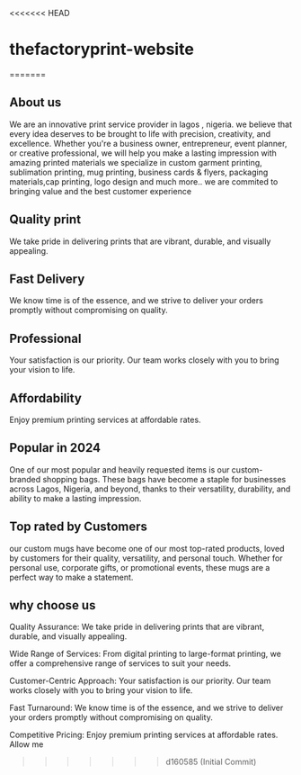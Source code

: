 <<<<<<< HEAD
# thefactoryprint-website
=======
## About us

We are an innovative print service provider in lagos , nigeria.
we believe that every idea deserves to be brought to life with precision, creativity, and excellence.
Whether you're a business owner, entrepreneur, event planner, or creative professional,
we will help you make a lasting impression with amazing printed materials
we specialize in custom garment printing, sublimation printing, mug printing, business cards & flyers, packaging materials,cap printing,
logo design and much more..
we are commited to bringing value and the best customer experience

## Quality print

We take pride in delivering prints that are vibrant, durable, and visually appealing.

## Fast Delivery

We know time is of the essence, and we strive to deliver your orders promptly without compromising on quality.

## Professional

Your satisfaction is our priority. Our team works closely with you to bring your vision to life.

## Affordability

Enjoy premium printing services at affordable rates.

## Popular in 2024

One of our most popular and heavily requested items is our custom-branded shopping bags.
These bags have become a staple for businesses across Lagos, Nigeria, and beyond, thanks to their versatility, durability,
and ability to make a lasting impression.

## Top rated by Customers

our custom mugs have become one of our most top-rated products, loved by customers for their quality, versatility,
and personal touch. Whether for personal use, corporate gifts,
or promotional events, these mugs are a perfect way to make a statement.

## why choose us

Quality Assurance: We take pride in delivering prints that are vibrant, durable, and visually appealing.

Wide Range of Services: From digital printing to large-format printing, we offer a comprehensive range of services to suit your needs.

Customer-Centric Approach: Your satisfaction is our priority. Our team works closely with you to bring your vision to life.

Fast Turnaround: We know time is of the essence, and we strive to deliver your orders promptly without compromising on quality.

Competitive Pricing: Enjoy premium printing services at affordable rates.
Allow me
>>>>>>> d160585 (Initial Commit)
